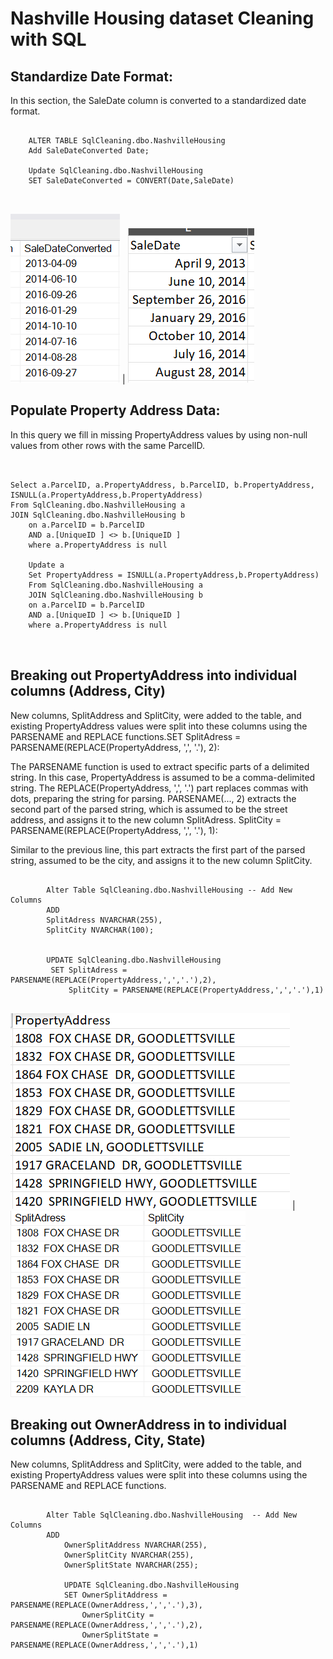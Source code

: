 # Nashville Housing dataset Cleaning with SQL

## Standardize Date Format:
In this section, the SaleDate column is converted to a standardized date format.

<pre>
  <code>
    ALTER TABLE SqlCleaning.dbo.NashvilleHousing
    Add SaleDateConverted Date;

    Update SqlCleaning.dbo.NashvilleHousing
    SET SaleDateConverted = CONVERT(Date,SaleDate)

  </code>
</pre>
   ![preview](images/d1.png) | ![preview](images/sd2.png)


## Populate Property Address Data:
In this query we fill in missing PropertyAddress values by using non-null values from other rows with the same ParcelID.
<pre>
  <code>

Select a.ParcelID, a.PropertyAddress, b.ParcelID, b.PropertyAddress, ISNULL(a.PropertyAddress,b.PropertyAddress)
From SqlCleaning.dbo.NashvilleHousing a
JOIN SqlCleaning.dbo.NashvilleHousing b
	on a.ParcelID = b.ParcelID 
	AND a.[UniqueID ] <> b.[UniqueID ]
	where a.PropertyAddress is null

	Update a
	Set PropertyAddress = ISNULL(a.PropertyAddress,b.PropertyAddress)
	From SqlCleaning.dbo.NashvilleHousing a
	JOIN SqlCleaning.dbo.NashvilleHousing b
	on a.ParcelID = b.ParcelID 
	AND a.[UniqueID ] <> b.[UniqueID ]
	where a.PropertyAddress is null

  </code>
</pre>

## Breaking out PropertyAddress into individual columns (Address, City)
New columns, SplitAddress and SplitCity, were added to the table, and existing PropertyAddress values were split into these columns using the PARSENAME and REPLACE functions.SET SplitAdress = PARSENAME(REPLACE(PropertyAddress, ',', '.'), 2):

The PARSENAME function is used to extract specific parts of a delimited string. In this case, PropertyAddress is assumed to be a comma-delimited string.
The REPLACE(PropertyAddress, ',', '.') part replaces commas with dots, preparing the string for parsing.
PARSENAME(..., 2) extracts the second part of the parsed string, which is assumed to be the street address, and assigns it to the new column SplitAdress.
SplitCity = PARSENAME(REPLACE(PropertyAddress, ',', '.'), 1):

Similar to the previous line, this part extracts the first part of the parsed string, assumed to be the city, and assigns it to the new column SplitCity.

<pre>
	<code>
		Alter Table SqlCleaning.dbo.NashvilleHousing -- Add New Columns 
		ADD 
		SplitAdress	NVARCHAR(255),
		SplitCity NVARCHAR(100);


		UPDATE SqlCleaning.dbo.NashvilleHousing
		 SET SplitAdress = PARSENAME(REPLACE(PropertyAddress,',','.'),2),
			 SplitCity = PARSENAME(REPLACE(PropertyAddress,',','.'),1)
	</code>
</pre>
   ![preview](images/pad.png) | ![preview](images/pad2.png)
   
## Breaking out OwnerAddress in to individual columns (Address, City, State)
New columns, SplitAddress and SplitCity, were added to the table, and existing PropertyAddress values were split into these columns using the PARSENAME and REPLACE functions.
<pre>
	<code>
		Alter Table SqlCleaning.dbo.NashvilleHousing  -- Add New Columns 
		ADD 
			OwnerSplitAddress NVARCHAR(255),
			OwnerSplitCity NVARCHAR(255),
			OwnerSplitState NVARCHAR(255);

			UPDATE SqlCleaning.dbo.NashvilleHousing
			SET OwnerSplitAddress = PARSENAME(REPLACE(OwnerAddress,',','.'),3),
				OwnerSplitCity = PARSENAME(REPLACE(OwnerAddress,',','.'),2),
				OwnerSplitState = PARSENAME(REPLACE(OwnerAddress,',','.'),1)
	</code>
</pre>
	

